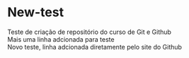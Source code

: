# New-test
 Teste de criação de repositório do curso de Git e Github
 </br> Mais uma linha adcionada para teste
 </br> Novo teste, linha adcionada diretamente pelo site do Github
